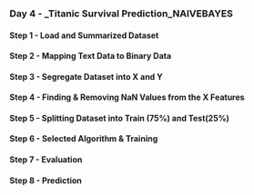 ### Day 4 - _Titanic Survival Prediction_NAIVEBAYES

#### Step 1 - Load and Summarized Dataset
#### Step 2 - Mapping Text Data to Binary Data
#### Step 3 - Segregate Dataset into X and Y
#### Step 4 - Finding & Removing NaN Values from the X Features
#### Step 5 - Splitting Dataset into Train (75%) and Test(25%)
#### Step 6 - Selected Algorithm & Training
#### Step 7 - Evaluation
#### Step 8 - Prediction
